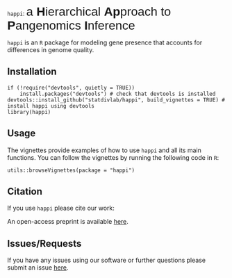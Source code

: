 
<!-- README.md is generated from README.Rmd. Please edit that file -->

`happi`: <span style="font-family:Arial; font-size:2em;"> a **H**ierarchical
**Ap**proach to **P**angenomics **I**nference</span>

`happi` is an `R` package for modeling gene presence that accounts for differences in genome quality. 

## Installation

    if (!require("devtools", quietly = TRUE))
        install.packages("devtools") # check that devtools is installed
    devtools::install_github("statdivlab/happi", build_vignettes = TRUE) # install happi using devtools
    library(happi)

## Usage

The vignettes provide examples of how to use `happi` and all its main
functions. You can follow the vignettes by running the following code in
`R`:

    utils::browseVignettes(package = "happi")

## Citation

If you use `happi` please cite our work:

An open-access preprint is available [here](https://www.biorxiv.org/content/10.1101/2022.04.26.489591v1).

## Issues/Requests

If you have any issues using our software or further questions please
submit an issue [here](https://github.com/statdivlab/happi/issues).
